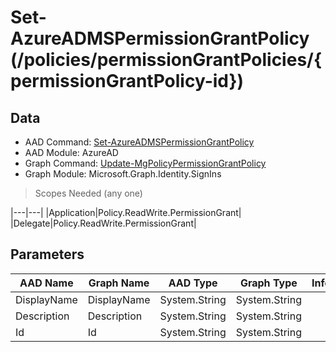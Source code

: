 # Set-AzureADMSPermissionGrantPolicy (/policies/permissionGrantPolicies/{permissionGrantPolicy-id})

## Data

+ AAD Command: [Set-AzureADMSPermissionGrantPolicy](https://docs.microsoft.com/en-us/powershell/module/AzureAD/Set-AzureADMSPermissionGrantPolicy)
+ AAD Module: AzureAD
+ Graph Command: [Update-MgPolicyPermissionGrantPolicy](https://docs.microsoft.com/en-us/powershell/module/Microsoft.Graph.Identity.SignIns/Update-MgPolicyPermissionGrantPolicy)
+ Graph Module: Microsoft.Graph.Identity.SignIns

> Scopes Needed (any one)

|---|---|
|Application|Policy.ReadWrite.PermissionGrant|
|Delegate|Policy.ReadWrite.PermissionGrant|

## Parameters

|AAD Name|Graph Name|AAD Type|Graph Type|Infos|
|---|---|---|---|---|
|DisplayName|DisplayName|System.String|System.String||
|Description|Description|System.String|System.String||
|Id|Id|System.String|System.String||

